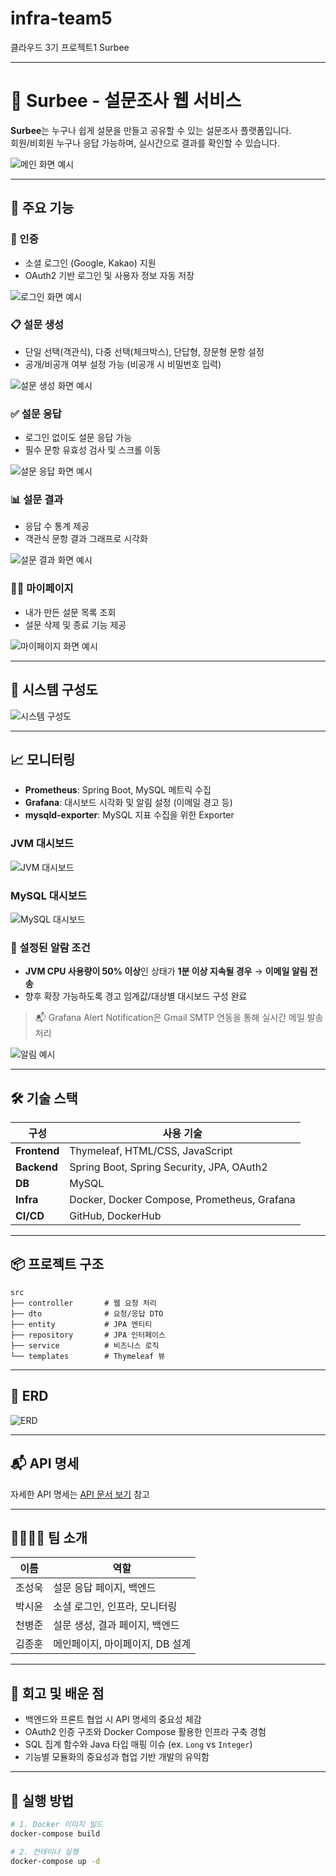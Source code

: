 # infra-team5
클라우드 3기 프로젝트1 Surbee

---

# 🐝 Surbee - 설문조사 웹 서비스

**Surbee**는 누구나 쉽게 설문을 만들고 공유할 수 있는 설문조사 플랫폼입니다.  
회원/비회원 누구나 응답 가능하며, 실시간으로 결과를 확인할 수 있습니다.

![메인 화면 예시](./images/main-preview.png)

---

## 🚀 주요 기능

### 🔐 인증
- 소셜 로그인 (Google, Kakao) 지원
- OAuth2 기반 로그인 및 사용자 정보 자동 저장

![로그인 화면 예시](./images/social-login.png)

### 📋 설문 생성
- 단일 선택(객관식), 다중 선택(체크박스), 단답형, 장문형 문항 설정
- 공개/비공개 여부 설정 가능 (비공개 시 비밀번호 입력)

![설문 생성 화면 예시](./images/survey-create.png)

### ✅ 설문 응답
- 로그인 없이도 설문 응답 가능
- 필수 문항 유효성 검사 및 스크롤 이동

![설문 응답 화면 예시](./images/survey-answer.png)

### 📊 설문 결과
- 응답 수 통계 제공
- 객관식 문항 결과 그래프로 시각화

![설문 결과 화면 예시](./images/survey-result.png)

### 🧑‍💼 마이페이지
- 내가 만든 설문 목록 조회
- 설문 삭제 및 종료 기능 제공

![마이페이지 화면 예시](./images/mypage.png)

---

## 📡 시스템 구성도

![시스템 구성도](./images/deployment-flow.png)

---

## 📈 모니터링

- **Prometheus**: Spring Boot, MySQL 메트릭 수집
- **Grafana**: 대시보드 시각화 및 알림 설정 (이메일 경고 등)
- **mysqld-exporter**: MySQL 지표 수집을 위한 Exporter

### JVM 대시보드

![JVM 대시보드](./images/grafana-jvm.png)

### MySQL 대시보드

![MySQL 대시보드](./images/grafana-mysql.png)

### 🔔 설정된 알람 조건

- **JVM CPU 사용량이 50% 이상**인 상태가 **1분 이상 지속될 경우** → **이메일 알림 전송**
- 향후 확장 가능하도록 경고 임계값/대상별 대시보드 구성 완료

> 📬 Grafana Alert Notification은 Gmail SMTP 연동을 통해 실시간 메일 발송 처리

![알림 예시](./images/alarm.png)

---

## 🛠 기술 스택

| 구성       | 사용 기술                                     |
|------------|-----------------------------------------------|
| **Frontend** | Thymeleaf, HTML/CSS, JavaScript              |
| **Backend**  | Spring Boot, Spring Security, JPA, OAuth2    |
| **DB**       | MySQL                                        |
| **Infra**    | Docker, Docker Compose, Prometheus, Grafana  |
| **CI/CD**    | GitHub, DockerHub                            |

---

## 📦 프로젝트 구조
```
src
├── controller       # 웹 요청 처리
├── dto              # 요청/응답 DTO
├── entity           # JPA 엔티티
├── repository       # JPA 인터페이스
├── service          # 비즈니스 로직
└── templates        # Thymeleaf 뷰
```

---

## 📄 ERD

![ERD](./images/ERD.png)

---

## 📬 API 명세

자세한 API 명세는 [API 문서 보기](./docs/api-spec.md) 참고

---

## 👨‍👩‍👧‍👦 팀 소개

| 이름   | 역할                             |
|--------|----------------------------------|
| 조성욱 | 설문 응답 페이지, 백엔드         |
| 박시윤 | 소셜 로그인, 인프라, 모니터링    |
| 천병준 | 설문 생성, 결과 페이지, 백엔드   |
| 김종훈 | 메인페이지, 마이페이지, DB 설계  |

---

## 🧠 회고 및 배운 점

- 백엔드와 프론트 협업 시 API 명세의 중요성 체감
- OAuth2 인증 구조와 Docker Compose 활용한 인프라 구축 경험
- SQL 집계 함수와 Java 타입 매핑 이슈 (ex. `Long` vs `Integer`)
- 기능별 모듈화의 중요성과 협업 기반 개발의 유익함

---

## 📌 실행 방법

```bash
# 1. Docker 이미지 빌드
docker-compose build

# 2. 컨테이너 실행
docker-compose up -d
```
